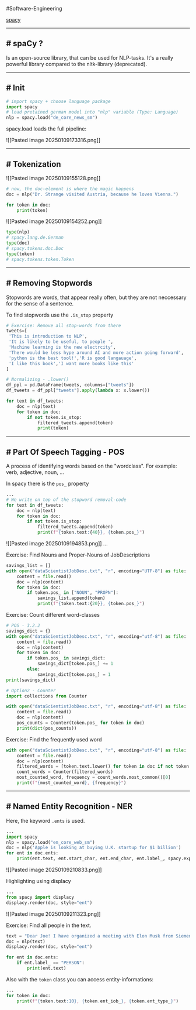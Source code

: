 #Software-Engineering 

[spacy](https://spacy.io/api/token)

---
## # spaCy ? 

Is an open-source library, that can be used for NLP-tasks.
It's a really powerful library compared to the nltk-library (deprecated).

---
## # Init

```python
# import spacy + choose language package
import spacy
# load pretained german model into "nlp" variable (Type: Language)
nlp = spacy.load("de_core_news_sm")
```

spacy.load loads the full pipeline:

![[Pasted image 20250109173316.png]]

---
## # Tokenization 

![[Pasted image 20250109155128.png]]

```python
# now, the doc-element is where the magic happens
doc = nlp("Dr. Strange visited Austria, because he loves Vienna.")

for token in doc:
    print(token)
```

![[Pasted image 20250109154252.png]]

```python
type(nlp)
# spacy.lang.de.German
type(doc)
# spacy.tokens.doc.Doc
type(token)
# spacy.tokens.token.Token
```

---
## # Removing Stopwords

Stopwords are words, that appear really often, but they are not neccessary for the sense of a sentence.

To find stopwords use the `.is_stop` property

```python
# Exercise: Remove all stop-words from there
tweets=[
 'This is introduction to NLP',
 'It is likely to be useful, to people ',
 'Machine learning is the new electrcity',
 'There would be less hype around AI and more action going forward',
 'python is the best tool!','R is good langauage',
 'I like this book','I want more books like this'
] 

# Normalizing - .lower()
df_ppl = pd.DataFrame(tweets, columns=["tweets"])
df_tweets = df_ppl["tweets"].apply(lambda x: x.lower())

for text in df_tweets:
    doc = nlp(text)
    for token in doc:
        if not token.is_stop:
            filtered_tweets.append(token)
            print(token)
```

---
## # Part Of Speech Tagging - POS

A process of identifying words based on the "wordclass". 
For example: verb, adjective, noun, ...

In spacy there is the `pos_` property

```python
...
# We write on top of the stopword removal-code
for text in df_tweets:
    doc = nlp(text)
    for token in doc:
        if not token.is_stop:
            filtered_tweets.append(token)
            print(f"{token.text:{40}}, {token.pos_}")
```

![[Pasted image 20250109194853.png]]
...

Exercise: Find Nouns and Proper-Nouns of JobDescriptions

```python
savings_list = []
with open("dataScientistJobDesc.txt", "r", encoding="UTF-8") as file:
    content = file.read()
    doc = nlp(content)
    for token in doc:
        if token.pos_ in ["NOUN", "PROPN"]:
            savings_list.append(token)
            print(f"{token.text:{20}}, {token.pos_}")
```

Exercise: Count different word-classes

```python
# POS - 3.2.2
savings_dict = {}
with open("dataScientistJobDesc.txt", "r", encoding="utf-8") as file:
    content = file.read()
    doc = nlp(content)
    for token in doc:
        if token.pos_ in savings_dict:
            savings_dict[token.pos_] += 1
        else:
            savings_dict[token.pos_] = 1
print(savings_dict)

# Option2 - Counter
import collections from Counter

with open("dataScientistJobDesc.txt", "r", encoding="utf-8") as file:
    content = file.read()
    doc = nlp(content)
    pos_counts = Counter(token.pos_ for token in doc)
    print(dict(pos_counts)) 
```

Exercise: Find the frequently used word

```python
with open("dataScientistJobDesc.txt", "r", encoding="utf-8") as file:
    content = file.read()
    doc = nlp(content)
    filtered_words = [token.text.lower() for token in doc if not token.is_stop and not token.is_punct]
    count_words = Counter(filtered_words)
    most_counted_word, frequency = count_words.most_common()[0]
    print(f"{most_counted_word}, {frequency}")
```

---
## # Named Entity Recognition - NER

Here, the keyword `.ents` is used.

```python
...
import spacy
nlp = spacy.load("en_core_web_sm")
doc = nlp('Apple is looking at buying U.K. startup for $1 billion')
for ent in doc.ents:
    print(ent.text, ent.start_char, ent.end_char, ent.label_, spacy.explain(ent.label_))
```

![[Pasted image 20250109210833.png]]

Highlighting using displacy

```python
...
from spacy import displacy
displacy.render(doc, style="ent")
```

![[Pasted image 20250109211323.png]]

Exercise: Find all people in the text.

```python
text = "Dear Joe! I have organized a meeting with Elon Musk from Siemens for tomorrow."
doc = nlp(text)
displacy.render(doc, style="ent")

for ent in doc.ents:
    if ent.label_ == "PERSON":
        print(ent.text)
```

Also with the `token` class you can access entity-informations:

```python
...
for token in doc:
	print(f"{token.text:10}, {token.ent_iob_}, {token.ent_type_}")
```

